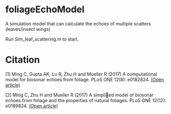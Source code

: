 # foliageEchoModel
A simulation model that can calculate the echoes of multiple scatters (leaves/insect wings)

Run Sim_leaf_scattering.m to start.

# Citation
[1] Ming C, Gupta AK, Lu R, Zhu H and Mueller R (2017) A computational model for biosonar echoes
from foliage. PLoS ONE 12(8): e0182824. [(Open article)](https://www.ncbi.nlm.nih.gov/pmc/articles/PMC5560571/)

[2] Ming C, Zhu H and Mueller R (2017) A simplied model of biosonar echoes from foliage and the
properties of natural foliages. PLoS ONE 12(12): e0189824. [(Open article)](https://journals.plos.org/plosone/article/file?type=printable&id=10.1371/journal.pone.0189824)
